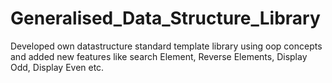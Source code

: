 # Generalised_Data_Structure_Library
Developed own datastructure standard template library using oop concepts and added new features like search Element, Reverse Elements, Display Odd, Display Even etc.

